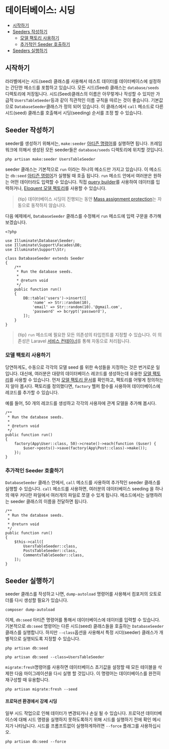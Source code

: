 # 데이터베이스: 시딩

- [시작하기](#introduction)
- [Seeders 작성하기](#writing-seeders)
    - [모델 팩토리 사용하기](#using-model-factories)
    - [추가적인 Seeder 호출하기](#calling-additional-seeders)
- [Seeders 실행하기](#running-seeders)

<a name="introduction"></a>
## 시작하기

라라벨에서는 시드(seed) 클래스를 사용해서 테스트 데이터를 데이터베이스에 설정하는 간단한 메소드를 포함하고 있습니다. 모든 시드(Seed) 클래스는 `database/seeds` 디렉토리에 저장됩니다. 시드(Seed)클래스의 이름은 아무렇게나 작성할 수 있지만 가급적 `UsersTableSeeder`등과 같이 직관적인 이름 규칙을 따르는 것이 좋습니다. 기본값으로 `DatabaseSeeder`클래스가 정의 되어 있습니다. 이 클래스에서 `call` 메소드로 다른 시드(seed) 클래스를  호출해서 시딩(seeding) 순서를 조정 할 수 있습니다.

<a name="writing-seeders"></a>
## Seeder 작성하기

seeder를 생성하기 위해서는, `make:seeder` [아티즌 명령어](/docs/{{version}}/artisan)를 실행하면 됩니다. 프레임워크에 의해서 생성된 모든 seeder들은 `database/seeds` 디렉토리에 위치할 것입니다.

    php artisan make:seeder UsersTableSeeder

seeder 클래스는 기본적으로 `run` 이라는 하나의 메소드만 가지고 있습니다. 이 메소드는 `db:seed` [아티즌 명령어](/docs/{{version}}/artisan)가 실행될 때 호출 됩니다. `run` 메소드 안에서 여러분은 원하는 어떤 데이터라도 입력할 수 있습니다. 직접 [query builder](/docs/{{version}}/queries)를 사용하여 데이터를 입력하거나, [Eloquent 모델 팩토리](/docs/{{version}}/database-testing#writing-factories)를 사용할 수 있습니다.

> {tip} 데이터베이스 시딩이 진행되는 동안 [Mass assignment protection](/docs/{{version}}/eloquent#mass-assignment)는 자동으로 동작하지 않습니다.

다음 예제에서, `DatabaseSeeder` 클래스를 수정해서 `run` 메소드에 입력 구문을 추가해보겠습니다. 

    <?php

    use Illuminate\Database\Seeder;
    use Illuminate\Support\Facades\DB;
    use Illuminate\Support\Str;

    class DatabaseSeeder extends Seeder
    {
        /**
         * Run the database seeds.
         *
         * @return void
         */
        public function run()
        {
            DB::table('users')->insert([
                'name' => Str::random(10),
                'email' => Str::random(10).'@gmail.com',
                'password' => bcrypt('password'),
            ]);
        }
    }

> {tip} `run` 메소드에 필요한 모든 의존성의 타입힌트를 지정할 수 있습니다. 이 의존성은 Laravel [서비스 컨테이너](/docs/{{version}}/container)를 통해 자동으로 처리됩니다.

<a name="using-model-factories"></a>
### 모델 팩토리 사용하기

당연하게도, 수동으로 각각의 모델 seed 를 위한 속성들을 지정하는 것은 번거로운 일입니다. 대신에, 여러분은 대량의 데이터베이스 레코드를 생성하는데 유용한 [모델 팩토리](/docs/{{version}}/database-testing#writing-factories)를 사용할 수 있습니다. 먼저 [모델 팩토리 문서](/docs/{{version}}/database-testing#writing-factories)를 확인하고, 팩토리를 어떻게 정의하는지 알아 봅시다. 팩토리를 정의했다면, `factory` 헬퍼 함수를 사용하여 데이터베이스에 레코드를 추가할 수 있습니다. 

예를 들어, 50 개의 레코드를 생성하고 각각의 사용자에 관계 모델을 추가해 봅시다.

    /**
     * Run the database seeds.
     *
     * @return void
     */
    public function run()
    {
        factory(App\User::class, 50)->create()->each(function ($user) {
            $user->posts()->save(factory(App\Post::class)->make());
        });
    }

<a name="calling-additional-seeders"></a>
### 추가적인 Seeder 호출하기

`DatabaseSeeder` 클래스 안에서, `call` 메소드를 사용하여 추가적인 seeder 클래스를 실행할 수 있습니다. `call` 메소드를 사용하면, 여러분의 데이터베이스 seeding 을 하나의 매우 커다란 파일에서 여러개의 파일로 쪼갤 수 있게 됩니다. 메소드에서는 실행하려는 seeder 클래스의 이름을 전달하면 됩니다.

    /**
     * Run the database seeds.
     *
     * @return void
     */
    public function run()
    {
        $this->call([
            UsersTableSeeder::class,
            PostsTableSeeder::class,
            CommentsTableSeeder::class,
        ]);
    }

<a name="running-seeders"></a>
## Seeder 실행하기

seeder 클래스를 작성하고 나면, `dump-autoload` 명령어를 사용해서 컴포저의 오토로더를 다시 생성할 필요가 있습니다.

    composer dump-autoload

이제, `db:seed` 아티즌 명령어를 통해서 데이터베이스에 데이터를 입력할 수 있습니다. 기본적으로 `db:seed` 명령어는 다른 시드(seed) 클래스들을 호출하는 `DatabaseSeeder`클래스를 실행합니다. 하지만 `--class`옵션을 사용해서 특정 시더(seeder) 클래스가 개별적으로 실행되도록 지정할 수 있습니다.

    php artisan db:seed

    php artisan db:seed --class=UsersTableSeeder

`migrate:fresh`명령어를 사용하면 데이터베이스 초기값을 설정할 때 모든 테이블을 삭제한 다음 마이그레이션을 다시 실행 할 것입니다. 이 명령어는 데이터베이스를 완전히 재구성할 때 유용합니다. 

    php artisan migrate:fresh --seed

<a name="forcing-seeding-production"></a>
#### 프로덕션 환경에서 강제 시딩

일부 시드 작업으로 인해 데이터가 변경되거나 손실 될 수 있습니다. 프로덕션 데이터베이스에 대해 시드 명령을 실행하지 못하도록하기 위해 시드를 실행하기 전에 확인 메시지가 나타납니다. 시드를 프롬프트없이 실행하게하려면 `--force` 플래그를 사용하십시오.

    php artisan db:seed --force
